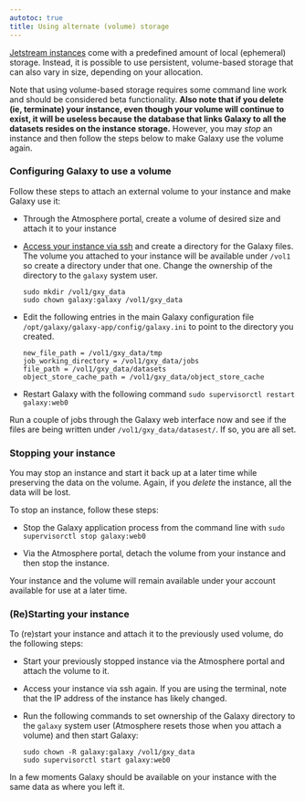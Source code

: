 ```yaml
---
autotoc: true
title: Using alternate (volume) storage
---
```


[Jetstream instances](http://jetstream-cloud.org/general-vms.php) come with a
predefined amount of local (ephemeral) storage. Instead, it is possible to use
persistent, volume-based storage that can also vary in size, depending on your
allocation.

Note that using volume-based storage requires some command line work
and should be considered beta functionality. **Also note that if you delete
(ie, terminate) your instance, even though your volume will continue to exist,
it will be useless because the database that links Galaxy to all the datasets
resides on the instance storage.** However, you may _stop_ an instance and
then follow the steps below to make Galaxy use the volume again.

### Configuring Galaxy to use a volume

Follow these steps to attach an external volume to your instance and make Galaxy
use it:

* Through the Atmosphere portal, create a volume of desired size and attach it
  to your instance
* [Access your instance via ssh](/src/Cloud/Jetstream/ssh/index.md) and create
  a directory for the Galaxy files. The volume you attached to your instance
  will be available under `/vol1` so create a directory under that one. Change
  the ownership of the directory to the `galaxy` system user.

  ```
  sudo mkdir /vol1/gxy_data
  sudo chown galaxy:galaxy /vol1/gxy_data
  ```

* Edit the following entries in the main Galaxy configuration file
  `/opt/galaxy/galaxy-app/config/galaxy.ini` to point to the directory you
  created.

  ```
  new_file_path = /vol1/gxy_data/tmp
  job_working_directory = /vol1/gxy_data/jobs
  file_path = /vol1/gxy_data/datasets
  object_store_cache_path = /vol1/gxy_data/object_store_cache
  ```

* Restart Galaxy with the following command
  `sudo supervisorctl restart galaxy:web0`

Run a couple of jobs through the Galaxy web interface now and see if the files
are being written under `/vol1/gxy_data/datasest/`. If so, you are all set.


### Stopping your instance

You may stop an instance and start it back up at a later time while
preserving the data on the volume. Again, if you _delete_ the instance, all
the data will be lost.

To stop an instance, follow these steps:

* Stop the Galaxy application process from the command line with
  `sudo supervisorctl stop galaxy:web0`

* Via the Atmosphere portal, detach the volume from your instance and then stop
  the instance.

Your instance and the volume will remain available under your account available
for use at a later time.


### (Re)Starting your instance

To (re)start your instance and attach it to the previously used volume, do the
following steps:

* Start your previously stopped instance via the Atmosphere portal and attach
  the volume to it.

* Access your instance via ssh again. If you are using the terminal, note that
  the IP address of the instance has likely changed.

* Run the following commands to set ownership of the Galaxy directory to the
  `galaxy` system user (Atmosphere resets those when you attach a volume) and
  then start Galaxy:

  ```
  sudo chown -R galaxy:galaxy /vol1/gxy_data
  sudo supervisorctl start galaxy:web0
  ```

In a few moments Galaxy should be available on your instance with the same data
as where you left it.
